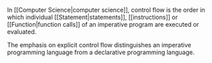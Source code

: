 In [[Computer Science|computer science]], control flow is the order in which individual [[Statement|statements]], [[instructions]] or [[Function|function calls]] of an imperative program are executed or evaluated.

The emphasis on explicit control flow distinguishes an imperative programming language from a declarative programming language.